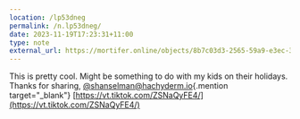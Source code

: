 ```yaml
---
location: /lp53dneg
permalink: /n.lp53dneg/
date: 2023-11-19T17:23:31+11:00
type: note
external_url: https://mortifer.online/objects/8b7c03d3-2565-59a9-e3ec-3b1530960090
---
```


This is pretty cool. Might be something to do with my kids on their holidays.
Thanks for sharing, [@shanselman@hachyderm.io](https://hachyderm.io/@shanselman){.mention target="_blank"}
[https://vt.tiktok.com/ZSNaQyFE4/](https://vt.tiktok.com/ZSNaQyFE4/)
